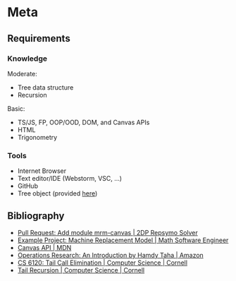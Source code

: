 <!-- Copyright (c) 2022 Tobias Briones. All rights reserved. -->
<!-- SPDX-License-Identifier: CC-BY-4.0 -->
<!-- This file is part of https://github.com/mathsoftware/engineer -->

# Meta

## Requirements

### Knowledge

Moderate:

- Tree data structure
- Recursion

Basic:

- TS/JS, FP, OOP/OOD, DOM, and Canvas APIs
- HTML
- Trigonometry

### Tools

- Internet Browser
- Text editor/IDE (Webstorm, VSC, ...)
- GitHub
- Tree object (provided [here](web/tree/root-node.json))

## Bibliography

- [Pull Request: Add module mrm-canvas \| 2DP Repsymo Solver](https://github.com/repsymo/2dp-repsymo-solver/pull/21)
- [Example Project: Machine Replacement Model \| Math Software Engineer](https://github.com/tobiasbriones/ep-machine-replacement-model)
- [Canvas API \| MDN](https://developer.mozilla.org/en-US/docs/Web/API/Canvas_API)
- [Operations Research: An Introduction by Hamdy Taha \| Amazon](https://amzn.com/dp/0134444019)
- [CS 6120: Tail Call Elimination \| Computer Science \| Cornell](https://www.cs.cornell.edu/courses/cs6120/2019fa/blog/tail-call-elimination)
- [Tail Recursion \| Computer Science \| Cornell](https://www.cs.cornell.edu/courses/JavaAndDS/files/recursionTail.pdf)
